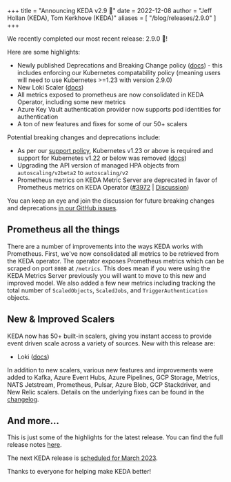 +++
title = "Announcing KEDA v2.9 🎉"
date = 2022-12-08
author = "Jeff Hollan (KEDA), Tom Kerkhove (KEDA)"
aliases = [
"/blog/releases/2.9.0"
]
+++

We recently completed our most recent release: 2.9.0 🎉!

Here are some highlights:

- Newly published Deprecations and Breaking Change policy ([docs](https://github.com/kedacore/governance/blob/main/DEPRECATIONS.md)) - this includes enforcing our Kubernetes compatability policy (meaning users will need to use Kubernetes >=1.23 with version 2.9.0)
- New Loki Scaler ([docs](https://keda.sh/docs/scalers/loki/))
- All metrics exposed to prometheus are now consolidated in KEDA Operator, including some new metrics
- Azure Key Vault authentication provider now supports pod identities for authentication
- A ton of new features and fixes for some of our 50+ scalers

Potential breaking changes and deprecations include:
- As per our [support policy](https://github.com/kedacore/governance/blob/main/SUPPORT.md), Kubernetes v1.23 or above is required and support for Kubernetes v1.22 or below was removed ([docs](https://keda.sh/docs/2.9/operate/cluster/#kubernetes-compatibility))
- Upgrading the API version of managed HPA objects from `autoscaling/v2beta2` to `autoscaling/v2`
- Prometheus metrics on KEDA Metric Server are deprecated in favor of Prometheus metrics on KEDA Operator ([#3972](https://github.com/kedacore/keda/issues/3972) | [Discussion](https://github.com/kedacore/keda/discussions/3973))

You can keep an eye and join the discussion for future breaking changes and deprecations [in our GitHub issues](https://github.com/kedacore/keda/issues?q=is%3Aissue+is%3Aopen+sort%3Aupdated-desc+label%3Abreaking-change).

## Prometheus all the things

There are a number of improvements into the ways KEDA works with Prometheus. First, we've now consolidated all metrics to be retrieved from the KEDA operator. The operator exposes Prometheus metrics which can be scraped on port `8080` at `/metrics`. This does mean if you were using the KEDA Metrics Server previously you will want to move to this new and improved model. We also added a few new metrics including tracking the total number of `ScaledObjects`, `ScaledJobs`, and `TriggerAuthentication` objects.

## New & Improved Scalers

KEDA now has 50+ built-in scalers, giving you instant access to provide event driven scale across a variety of sources. New with this release are:
- Loki ([docs](https://keda.sh/docs/scalers/loki/))

In addition to new scalers, various new features and improvements were added to Kafka, Azure Event Hubs, Azure Pipelines, GCP Storage, Metrics, NATS Jetstream, Prometheus, Pulsar, Azure Blob, GCP Stackdriver, and New Relic scalers. Details on the underlying fixes can be found in the [changelog](https://github.com/kedacore/keda/blob/main/CHANGELOG.md#v290).

## And more...

This is just some of the highlights for the latest release. You can find the full release notes [here](https://github.com/kedacore/keda/releases/tag/v2.9.0).

The next KEDA release is [scheduled for March 2023](https://github.com/kedacore/keda/blob/main/ROADMAP.md).

Thanks to everyone for helping make KEDA better!